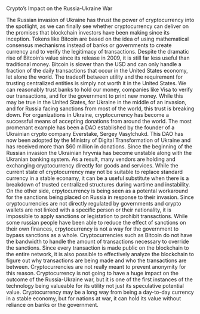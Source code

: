 #
Crypto’s Impact on the Russia-Ukraine War

The Russian invasion of Ukraine has thrust the power of cryptocurrency into the spotlight, as we can finally see whether cryptocurrency can deliver on the promises that blockchain investors have been making since its inception. Tokens like Bitcoin are based on the idea of using mathematical consensus mechanisms instead of banks or governments to create currency and to verify the legitimacy of transactions. Despite the dramatic rise of Bitcoin’s value since its release in 2009, it is still far less useful than traditional money. Bitcoin is slower than the USD and can only handle a fraction of the daily transactions that occur in the United States economy, let alone the world. The tradeoff between utility and the requirement for trusting centralized entities is simply not worth it in the United States. We can reasonably trust banks to hold our money, companies like Visa to verify our transactions, and for the government to print new money. While this may be true in the United States, for Ukraine in the middle of an invasion, and for Russia facing sanctions from most of the world, this trust is breaking down. 
For organizations in Ukraine, cryptocurrency has become a successful means of accepting donations from around the world. The most promenant example has been a DAO established by the founder of a Ukrainian crypto company Everstake, Sergey Vasylchukd. This DAO has now been adopted by the Ministry of Digital Transformation of Ukraine and has received more than $60 million in donations. Since the beginning of the Russian invasion the Ukrainian hryvnia has become unstable along with the Ukranian banking system. As a result, many vendors are holding and exchanging cryptocurrency directly for goods and services. While the current state of cryptocurrency may not be suitable to replace standard currency in a stable econamy, it can be a useful substitute when there is a breakdown of trusted centralized structures during wartime and instability. 
On the other side, crpytocurrency is being seen as a potental workaround for the sanctions being placed on Russia in response to their invasion. Since cryptocurrencies are not directly regulated by governments and crypto wallets are not linked with a specific person or their nationality, it is impossible to apply sanctions or legistation to prohibit transactions. While some russian people have been able to reduce the effect of sanctions on their own finances, crpytocurrency is not a way for the government to bypass sanctions as a whole. Cryptocurrencies such as Bitcoin do not have the bandwidth to handle the amount of transactions necessary to override the sanctions. Since every transaction is made public on the blockchain to the entire network, it is also possible to effectively analyze the blockchain to figure out why transactions are being made and who the transactions are between. Cryptocurrencies are not really meant to prevent anonymity for this reason. 
Cryptocurrency is not going to have a huge impact on the outcome of the Russia-Ukraine war, but it is one of the first instances of the technology being valueable for its utility not just its speculative potential value. Cryptocurrency may be a long way from being a day-to-day currency in a stable economy, but for nations at war, it can hold its value without reliance on banks or the government.
